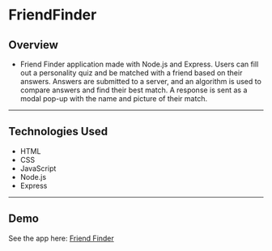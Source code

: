 # FriendFinder

## Overview
* Friend Finder application made with Node.js and Express. Users can fill out a personality quiz and be matched with a friend based on their answers. Answers are submitted to a server, and an algorithm is used to compare answers and find their best match. A response is sent as a modal pop-up with the name and picture of their match.  

---

## Technologies Used
* HTML
* CSS
* JavaScript
* Node.js
* Express

--- 

## Demo
See the app here: <a href="https://salty-sierra-82494.herokuapp.com">Friend Finder</a>